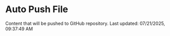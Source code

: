 # Auto Push File

Content that will be pushed to GitHub repository.
Last updated: 07/21/2025, 09:37:49 AM